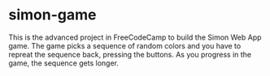 # simon-game

This is the advanced project in FreeCodeCamp to build the Simon Web App game. The game picks a sequence of random colors and you have to repreat the sequence back, pressing the buttons.  As you progress in the game, the sequence gets longer. 

